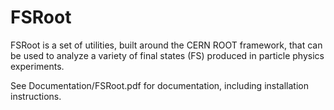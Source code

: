 # FSRoot

FSRoot is a set of utilities, built around the CERN ROOT framework, that can be used
to analyze a variety of final states (FS) produced in particle physics experiments.

See Documentation/FSRoot.pdf for documentation, including installation instructions.

